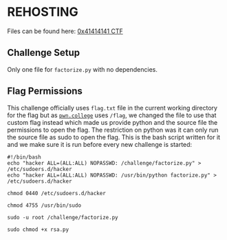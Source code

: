 # REHOSTING

Files can be found here: [0x41414141 CTF](https://github.com/sajjadium/ctf-archives/tree/main/ctfs/0x41414141/2021/crypto/factorize)

## Challenge Setup
Only one file for `factorize.py` with no dependencies.

## Flag Permissions
This challenge officially uses `flag.txt` file in the current working directory for the flag but as [`pwn.college`](https//:pwn.college.com) uses `/flag`, we changed the file to use that custom flag instead which made us provide python and the source file the permissions to open the flag. The restriction on python was it can only run the source file as sudo to open the flag. This is the bash script written for it and we make sure it is run before every new challenge is started:
```
#!/bin/bash
echo "hacker ALL=(ALL:ALL) NOPASSWD: /challenge/factorize.py" > /etc/sudoers.d/hacker
echo "hacker ALL=(ALL:ALL) NOPASSWD: /usr/bin/python factorize.py" > /etc/sudoers.d/hacker

chmod 0440 /etc/sudoers.d/hacker

chmod 4755 /usr/bin/sudo

sudo -u root /challenge/factorize.py

sudo chmod +x rsa.py